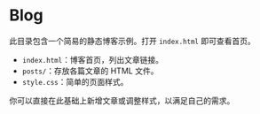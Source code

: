 # Blog

此目录包含一个简易的静态博客示例。打开 `index.html` 即可查看首页。

- `index.html`：博客首页，列出文章链接。
- `posts/`：存放各篇文章的 HTML 文件。
- `style.css`：简单的页面样式。

你可以直接在此基础上新增文章或调整样式，以满足自己的需求。
